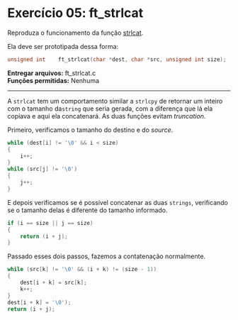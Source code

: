 # Exercício 05: ft_strlcat

Reproduza o funcionamento da função [strlcat](https://man7.org/linux/man-pages/man7/string_copying.7.html).

Ela deve ser prototipada dessa forma:

```c
unsigned int    ft_strlcat(char *dest, char *src, unsigned int size);
```

**Entregar arquivos:** ft_strlcat.c<br>
**Funções permitidas:** Nenhuma

---

A `strlcat` tem um comportamento similar a `strlcpy` de retornar um inteiro com o tamanho da`string` que seria gerada, com a diferença que lá ela copiava e aqui ela concatenará. As duas funções evitam _truncation_.

Primeiro, verificamos o tamanho do destino e do _source_.

```c
while (dest[i] != '\0' && i < size)
{
    i++;
}
while (src[j] != '\0')
{
    j++;
}
```

E depois verificamos se é possível concatenar as duas `strings`, verificando se o tamanho delas é diferente do tamanho informado.

```c
if (i == size || j == size)
{
    return (i + j);
}
```

Passado esses dois passos, fazemos a contatenação normalmente.

```c
while (src[k] != '\0' && (i + k) != (size - 1))
{
    dest[i + k] = src[k];
    k++;
}
dest[i + k] = '\0');
return (i + j);
```
